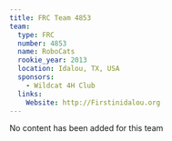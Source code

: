 ```yaml
---
title: FRC Team 4853
team:
  type: FRC
  number: 4853
  name: RoboCats
  rookie_year: 2013
  location: Idalou, TX, USA
  sponsors:
    - Wildcat 4H Club
  links:
    Website: http://Firstinidalou.org
---
```

No content has been added for this team